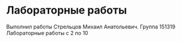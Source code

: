 # Лабораторные работы
Выполнил работы Стрельцов Михаил Анатольевич.
Группа 151319
Лабораторные работы с 2 по 10 
